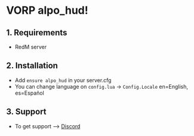 # VORP alpo_hud!

## 1. Requirements

- RedM server

## 2. Installation

- Add ```ensure alpo_hud``` in your server.cfg
- You can change language on ```config.lua``` -> ```Config.Locale``` en=English, es=Español

## 3. Support
- To get support --> [Discord](http://discord.vorpcore.com/)